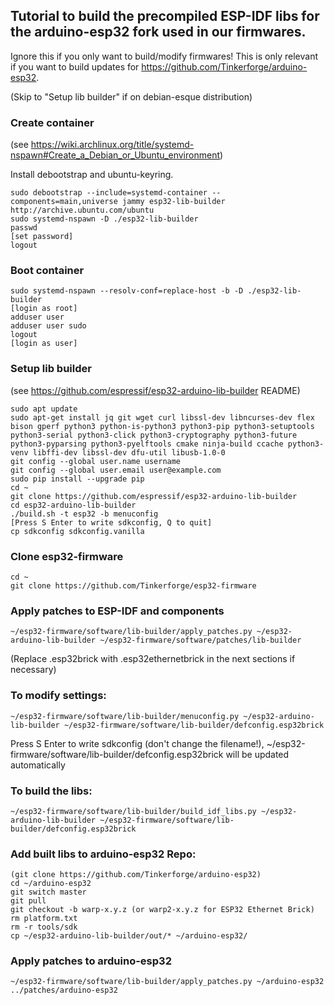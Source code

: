 ## Tutorial to build the precompiled ESP-IDF libs for the arduino-esp32 fork used in our firmwares.

Ignore this if you only want to build/modify firmwares!
This is only relevant if you want to build updates for https://github.com/Tinkerforge/arduino-esp32.

(Skip to "Setup lib builder" if on debian-esque distribution)

### Create container
(see https://wiki.archlinux.org/title/systemd-nspawn#Create_a_Debian_or_Ubuntu_environment)

Install debootstrap and ubuntu-keyring.

    sudo debootstrap --include=systemd-container --components=main,universe jammy esp32-lib-builder http://archive.ubuntu.com/ubuntu
    sudo systemd-nspawn -D ./esp32-lib-builder
    passwd
    [set password]
    logout

### Boot container

    sudo systemd-nspawn --resolv-conf=replace-host -b -D ./esp32-lib-builder
    [login as root]
    adduser user
    adduser user sudo
    logout
    [login as user]

### Setup lib builder
(see https://github.com/espressif/esp32-arduino-lib-builder README)

    sudo apt update
    sudo apt-get install jq git wget curl libssl-dev libncurses-dev flex bison gperf python3 python-is-python3 python3-pip python3-setuptools python3-serial python3-click python3-cryptography python3-future python3-pyparsing python3-pyelftools cmake ninja-build ccache python3-venv libffi-dev libssl-dev dfu-util libusb-1.0-0
    git config --global user.name username
    git config --global user.email user@example.com
    sudo pip install --upgrade pip
    cd ~
    git clone https://github.com/espressif/esp32-arduino-lib-builder
    cd esp32-arduino-lib-builder
    ./build.sh -t esp32 -b menuconfig
    [Press S Enter to write sdkconfig, Q to quit]
    cp sdkconfig sdkconfig.vanilla

### Clone esp32-firmware

    cd ~
    git clone https://github.com/Tinkerforge/esp32-firmware

### Apply patches to ESP-IDF and components

    ~/esp32-firmware/software/lib-builder/apply_patches.py ~/esp32-arduino-lib-builder ~/esp32-firmware/software/patches/lib-builder

(Replace .esp32brick with .esp32ethernetbrick in the next sections if necessary)

### To modify settings:

    ~/esp32-firmware/software/lib-builder/menuconfig.py ~/esp32-arduino-lib-builder ~/esp32-firmware/software/lib-builder/defconfig.esp32brick

Press S Enter to write sdkconfig (don't change the filename!), ~/esp32-firmware/software/lib-builder/defconfig.esp32brick will be updated automatically

### To build the libs:

    ~/esp32-firmware/software/lib-builder/build_idf_libs.py ~/esp32-arduino-lib-builder ~/esp32-firmware/software/lib-builder/defconfig.esp32brick

### Add built libs to arduino-esp32 Repo:

    (git clone https://github.com/Tinkerforge/arduino-esp32)
    cd ~/arduino-esp32
    git switch master
    git pull
    git checkout -b warp-x.y.z (or warp2-x.y.z for ESP32 Ethernet Brick)
    rm platform.txt
    rm -r tools/sdk
    cp ~/esp32-arduino-lib-builder/out/* ~/arduino-esp32/

### Apply patches to arduino-esp32

    ~/esp32-firmware/software/lib-builder/apply_patches.py ~/arduino-esp32 ../patches/arduino-esp32
